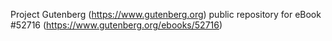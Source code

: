 Project Gutenberg (https://www.gutenberg.org) public repository for
eBook #52716 (https://www.gutenberg.org/ebooks/52716)
